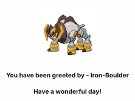 <p align="center">
    <img src="https://raw.githubusercontent.com/PokeAPI/sprites/master/sprites/pokemon/1022.png" width="150" height="150">
</p>
<h3 align="center">You have been greeted by - <b>Iron-Boulder</b></h3>
<h3 align="center">Have a wonderful day!</h3>

